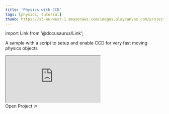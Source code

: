 ```yaml
---
title: 'Physics with CCD'
tags: [physics, tutorial]
thumb: https://s3-eu-west-1.amazonaws.com/images.playcanvas.com/projects/12/447023/525467-image-75.jpg
---
```


import Link from '@docusaurus/Link';

A sample with a script to setup and enable CCD for very fast moving physics objects

<div className="iframe-container">
    <iframe src="https://playcanv.as/p/jBMFj7l2/" title="Physics with CCD" allow="camera; microphone; xr-spatial-tracking; fullscreen" allowfullscreen></iframe>
</div>

<Link to='https://playcanvas.com/project/447023/'>Open Project ↗</Link>
